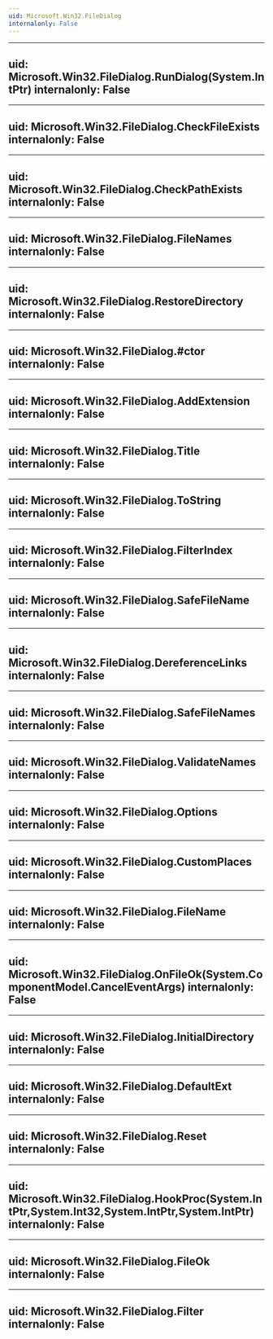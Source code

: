 ```yaml
---
uid: Microsoft.Win32.FileDialog
internalonly: False
---
```


---
uid: Microsoft.Win32.FileDialog.RunDialog(System.IntPtr)
internalonly: False
---

---
uid: Microsoft.Win32.FileDialog.CheckFileExists
internalonly: False
---

---
uid: Microsoft.Win32.FileDialog.CheckPathExists
internalonly: False
---

---
uid: Microsoft.Win32.FileDialog.FileNames
internalonly: False
---

---
uid: Microsoft.Win32.FileDialog.RestoreDirectory
internalonly: False
---

---
uid: Microsoft.Win32.FileDialog.#ctor
internalonly: False
---

---
uid: Microsoft.Win32.FileDialog.AddExtension
internalonly: False
---

---
uid: Microsoft.Win32.FileDialog.Title
internalonly: False
---

---
uid: Microsoft.Win32.FileDialog.ToString
internalonly: False
---

---
uid: Microsoft.Win32.FileDialog.FilterIndex
internalonly: False
---

---
uid: Microsoft.Win32.FileDialog.SafeFileName
internalonly: False
---

---
uid: Microsoft.Win32.FileDialog.DereferenceLinks
internalonly: False
---

---
uid: Microsoft.Win32.FileDialog.SafeFileNames
internalonly: False
---

---
uid: Microsoft.Win32.FileDialog.ValidateNames
internalonly: False
---

---
uid: Microsoft.Win32.FileDialog.Options
internalonly: False
---

---
uid: Microsoft.Win32.FileDialog.CustomPlaces
internalonly: False
---

---
uid: Microsoft.Win32.FileDialog.FileName
internalonly: False
---

---
uid: Microsoft.Win32.FileDialog.OnFileOk(System.ComponentModel.CancelEventArgs)
internalonly: False
---

---
uid: Microsoft.Win32.FileDialog.InitialDirectory
internalonly: False
---

---
uid: Microsoft.Win32.FileDialog.DefaultExt
internalonly: False
---

---
uid: Microsoft.Win32.FileDialog.Reset
internalonly: False
---

---
uid: Microsoft.Win32.FileDialog.HookProc(System.IntPtr,System.Int32,System.IntPtr,System.IntPtr)
internalonly: False
---

---
uid: Microsoft.Win32.FileDialog.FileOk
internalonly: False
---

---
uid: Microsoft.Win32.FileDialog.Filter
internalonly: False
---
